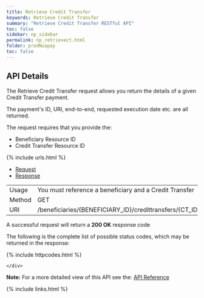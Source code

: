```yaml
---
title: Retrieve Credit Transfer
keywords: Retrieve Credit Transfer
summary: "Retrieve Credit Transfer RESTful API"
toc: false
sidebar: np_sidebar
permalink: np_retrievect.html
folder: prodNuapay
toc: false
---
```


## API Details

The Retrieve Credit Transfer request allows you return the details of a given Credit Transfer payment.

The payment's ID, URI, end-to-end, requested execution date etc. are all returned.

The request requires that you provide the:

* Beneficiary Resource ID
* Credit Transfer Resource ID

{% include urls.html %}

<ul id="profileTabs" class="nav nav-tabs">
    <li class="active"><a href="#profile" data-toggle="tab">Request</a></li>
    <li><a href="#about" data-toggle="tab">Response</a></li>
   
</ul>
  <div class="tab-content">
<div role="tabpanel" class="tab-pane active" id="profile">


  <table>
<colgroup>
<col width="30%" />
<col width="90%" />
</colgroup>

<tbody>
<tr>
<td markdown="span">Usage</td>
<td markdown="span">You must reference a beneficiary and a Credit Transfer</td>
</tr>
<tr>
<td markdown="span">Method</td>
<td markdown="span"><span class="label label-success">GET </span>
</td>
</tr>
<tr>
<td markdown="span">URI</td>
<td markdown="span">/beneficiaries/{BENEFICIARY_ID}/credittransfers/{CT_ID}
</td>
</tr>
</tbody>
</table>



</div>

<div role="tabpanel" class="tab-pane" id="about">
<p>A successful request will return a <b>200 OK</b> response code</p>
<p>The following is the complete list of possible status codes, which may be returned in the response:</p>
    {% include httpcodes.html %}
    
 
    </div>


</div>


<b>Note:</b> For a more detailed view of this API see the: <a href="https://docs.nuapay.com/v1/#retrieve-credit-transfer" target = '_blank'><i class="fa fa-cogs"></i> API Reference</a>


<!--{% include swaggerlink.html %}-->

{% include links.html %}
